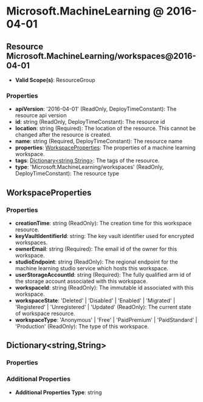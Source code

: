 # Microsoft.MachineLearning @ 2016-04-01

## Resource Microsoft.MachineLearning/workspaces@2016-04-01
* **Valid Scope(s)**: ResourceGroup
### Properties
* **apiVersion**: '2016-04-01' (ReadOnly, DeployTimeConstant): The resource api version
* **id**: string (ReadOnly, DeployTimeConstant): The resource id
* **location**: string (Required): The location of the resource. This cannot be changed after the resource is created.
* **name**: string (Required, DeployTimeConstant): The resource name
* **properties**: [WorkspaceProperties](#workspaceproperties): The properties of a machine learning workspace.
* **tags**: [Dictionary<string,String>](#dictionarystringstring): The tags of the resource.
* **type**: 'Microsoft.MachineLearning/workspaces' (ReadOnly, DeployTimeConstant): The resource type

## WorkspaceProperties
### Properties
* **creationTime**: string (ReadOnly): The creation time for this workspace resource.
* **keyVaultIdentifierId**: string: The key vault identifier used for encrypted workspaces.
* **ownerEmail**: string (Required): The email id of the owner for this workspace.
* **studioEndpoint**: string (ReadOnly): The regional endpoint for the machine learning studio service which hosts this workspace.
* **userStorageAccountId**: string (Required): The fully qualified arm id of the storage account associated with this workspace.
* **workspaceId**: string (ReadOnly): The immutable id associated with this workspace.
* **workspaceState**: 'Deleted' | 'Disabled' | 'Enabled' | 'Migrated' | 'Registered' | 'Unregistered' | 'Updated' (ReadOnly): The current state of workspace resource.
* **workspaceType**: 'Anonymous' | 'Free' | 'PaidPremium' | 'PaidStandard' | 'Production' (ReadOnly): The type of this workspace.

## Dictionary<string,String>
### Properties
### Additional Properties
* **Additional Properties Type**: string

